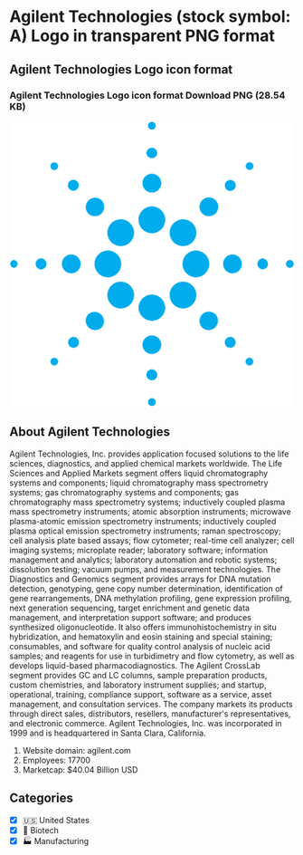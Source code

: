 # Agilent Technologies (stock symbol: A) Logo in transparent PNG format

## Agilent Technologies Logo icon format

### Agilent Technologies Logo icon format Download PNG (28.54 KB)

![Agilent Technologies Logo icon format Download PNG (28.54 KB)](/img/orig/A-af1b1c6f.png)

## About Agilent Technologies

Agilent Technologies, Inc. provides application focused solutions to the life sciences, diagnostics, and applied chemical markets worldwide. The Life Sciences and Applied Markets segment offers liquid chromatography systems and components; liquid chromatography mass spectrometry systems; gas chromatography systems and components; gas chromatography mass spectrometry systems; inductively coupled plasma mass spectrometry instruments; atomic absorption instruments; microwave plasma-atomic emission spectrometry instruments; inductively coupled plasma optical emission spectrometry instruments; raman spectroscopy; cell analysis plate based assays; flow cytometer; real-time cell analyzer; cell imaging systems; microplate reader; laboratory software; information management and analytics; laboratory automation and robotic systems; dissolution testing; vacuum pumps, and measurement technologies. The Diagnostics and Genomics segment provides arrays for DNA mutation detection, genotyping, gene copy number determination, identification of gene rearrangements, DNA methylation profiling, gene expression profiling, next generation sequencing, target enrichment and genetic data management, and interpretation support software; and produces synthesized oligonucleotide. It also offers immunohistochemistry in situ hybridization, and hematoxylin and eosin staining and special staining; consumables, and software for quality control analysis of nucleic acid samples; and reagents for use in turbidimetry and flow cytometry, as well as develops liquid-based pharmacodiagnostics. The Agilent CrossLab segment provides GC and LC columns, sample preparation products, custom chemistries, and laboratory instrument supplies; and startup, operational, training, compliance support, software as a service, asset management, and consultation services. The company markets its products through direct sales, distributors, resellers, manufacturer's representatives, and electronic commerce. Agilent Technologies, Inc. was incorporated in 1999 and is headquartered in Santa Clara, California.

1. Website domain: agilent.com
2. Employees: 17700
3. Marketcap: $40.04 Billion USD


## Categories
- [x] 🇺🇸 United States
- [x] 🧬 Biotech
- [x] 🏭 Manufacturing
